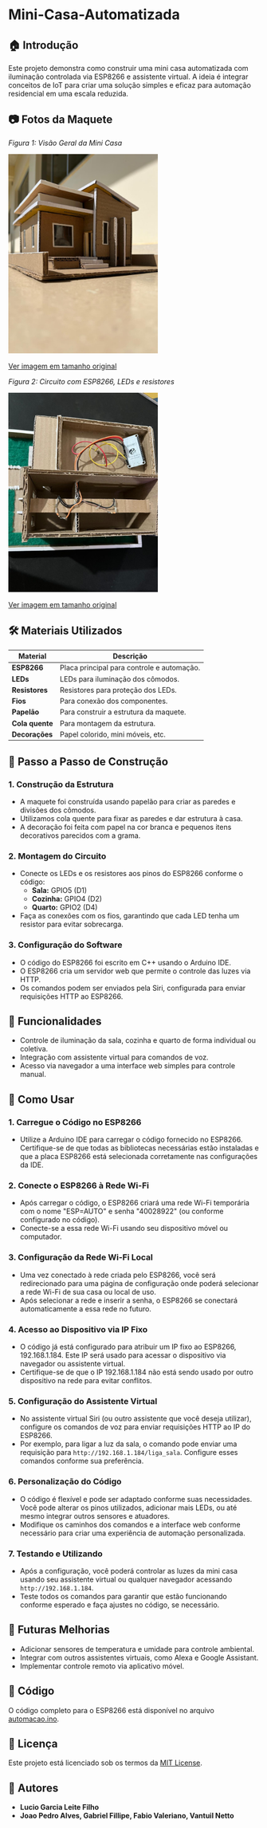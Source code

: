 # Mini-Casa-Automatizada

## 🏠 Introdução

Este projeto demonstra como construir uma mini casa automatizada com iluminação controlada via ESP8266 e assistente virtual. A ideia é integrar conceitos de IoT para criar uma solução simples e eficaz para automação residencial em uma escala reduzida.

## 📷 Fotos da Maquete

*Figura 1: Visão Geral da Mini Casa*

<img src="CASA.jpeg" alt="Visão Geral da Maquete" width="300"/>

[Ver imagem em tamanho original](CASA.jpeg)

*Figura 2: Circuito com ESP8266, LEDs e resistores*

<img src="Circuito.jpeg" alt="Circuito e Componentes" width="300"/>

[Ver imagem em tamanho original](Circuito.jpeg)

## 🛠 Materiais Utilizados

| Material          | Descrição                                           |
|-------------------|-----------------------------------------------------|
| **ESP8266**       | Placa principal para controle e automação.         |
| **LEDs**          | LEDs para iluminação dos cômodos.                  |
| **Resistores**    | Resistores para proteção dos LEDs.                 |
| **Fios**          | Para conexão dos componentes.                      |
| **Papelão**       | Para construir a estrutura da maquete.             |
| **Cola quente**   | Para montagem da estrutura.                        |
| **Decorações**    | Papel colorido, mini móveis, etc.                  |

## 📝 Passo a Passo de Construção

### 1. **Construção da Estrutura**
   - A maquete foi construída usando papelão para criar as paredes e divisões dos cômodos.
   - Utilizamos cola quente para fixar as paredes e dar estrutura à casa.
   - A decoração foi feita com papel na cor branca e pequenos itens decorativos parecidos com a grama.

### 2. **Montagem do Circuito**
   - Conecte os LEDs e os resistores aos pinos do ESP8266 conforme o código:
     - **Sala:** GPIO5 (D1)
     - **Cozinha:** GPIO4 (D2)
     - **Quarto:** GPIO2 (D4)
   - Faça as conexões com os fios, garantindo que cada LED tenha um resistor para evitar sobrecarga.

### 3. **Configuração do Software**
   - O código do ESP8266 foi escrito em C++ usando o Arduino IDE.
   - O ESP8266 cria um servidor web que permite o controle das luzes via HTTP.
   - Os comandos podem ser enviados pela Siri, configurada para enviar requisições HTTP ao ESP8266.

## 🔧 Funcionalidades

- Controle de iluminação da sala, cozinha e quarto de forma individual ou coletiva.
- Integração com assistente virtual para comandos de voz.
- Acesso via navegador a uma interface web simples para controle manual.

## 🚀 Como Usar

### 1. **Carregue o Código no ESP8266**
   - Utilize a Arduino IDE para carregar o código fornecido no ESP8266. Certifique-se de que todas as bibliotecas necessárias estão instaladas e que a placa ESP8266 está selecionada corretamente nas configurações da IDE.

### 2. **Conecte o ESP8266 à Rede Wi-Fi**
   - Após carregar o código, o ESP8266 criará uma rede Wi-Fi temporária com o nome "ESP=AUTO" e senha "40028922" (ou conforme configurado no código).
   - Conecte-se a essa rede Wi-Fi usando seu dispositivo móvel ou computador.

### 3. **Configuração da Rede Wi-Fi Local**
   - Uma vez conectado à rede criada pelo ESP8266, você será redirecionado para uma página de configuração onde poderá selecionar a rede Wi-Fi de sua casa ou local de uso.
   - Após selecionar a rede e inserir a senha, o ESP8266 se conectará automaticamente a essa rede no futuro.

### 4. **Acesso ao Dispositivo via IP Fixo**
   - O código já está configurado para atribuir um IP fixo ao ESP8266, 192.168.1.184. Este IP será usado para acessar o dispositivo via navegador ou assistente virtual.
   - Certifique-se de que o IP 192.168.1.184 não está sendo usado por outro dispositivo na rede para evitar conflitos.

### 5. **Configuração do Assistente Virtual**
   - No assistente virtual Siri (ou outro assistente que você deseja utilizar), configure os comandos de voz para enviar requisições HTTP ao IP do ESP8266.
   - Por exemplo, para ligar a luz da sala, o comando pode enviar uma requisição para `http://192.168.1.184/liga_sala`. Configure esses comandos conforme sua preferência.

### 6. **Personalização do Código**
   - O código é flexível e pode ser adaptado conforme suas necessidades. Você pode alterar os pinos utilizados, adicionar mais LEDs, ou até mesmo integrar outros sensores e atuadores.
   - Modifique os caminhos dos comandos e a interface web conforme necessário para criar uma experiência de automação personalizada.

### 7. **Testando e Utilizando**
   - Após a configuração, você poderá controlar as luzes da mini casa usando seu assistente virtual ou qualquer navegador acessando `http://192.168.1.184`.
   - Teste todos os comandos para garantir que estão funcionando conforme esperado e faça ajustes no código, se necessário.

## 🌟 Futuras Melhorias

- Adicionar sensores de temperatura e umidade para controle ambiental.
- Integrar com outros assistentes virtuais, como Alexa e Google Assistant.
- Implementar controle remoto via aplicativo móvel.

## 🔧 Código

O código completo para o ESP8266 está disponível no arquivo [automacao.ino](Mini-Casa-Automatizada.ino).

## 📄 Licença

Este projeto está licenciado sob os termos da [MIT License](LICENSE).

## 👥 Autores

- **Lucio Garcia Leite Filho**
- **Joao Pedro Alves, Gabriel Fillipe, Fabio Valeriano, Vantuil Netto**

